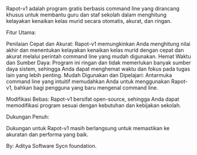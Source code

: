 Rapot-v1 adalah program gratis berbasis command line yang dirancang khusus untuk membantu guru dan staf sekolah dalam menghitung kelayakan kenaikan kelas murid secara otomatis, akurat, dan ringan.

Fitur Utama:

Penilaian Cepat dan Akurat: Rapot-v1 memungkinkan Anda menghitung nilai akhir dan menentukan kelayakan kenaikan kelas murid dengan cepat dan akurat melalui perintah command line yang mudah digunakan.
Hemat Waktu dan Sumber Daya: Program ini ringan dan tidak memerlukan banyak sumber daya sistem, sehingga Anda dapat menghemat waktu dan fokus pada tugas lain yang lebih penting.
Mudah Digunakan dan Dipelajari: Antarmuka command line yang intuitif memudahkan Anda untuk menggunakan Rapot-v1, bahkan bagi pengguna yang baru mengenal command line.

Modifikasi Bebas: Rapot-v1 bersifat open-source, sehingga Anda dapat memodifikasi program sesuai dengan kebutuhan dan kebijakan sekolah.

Dukungan Penuh:

Dukungan untuk Rapot-v1 masih berlangsung untuk memastikan ke akuratan dan performa yang baik.

  By: Aditya Software Sycn foundation.

